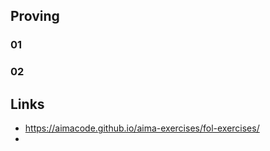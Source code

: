 ## Proving 

### 01




### 02


## Links
- https://aimacode.github.io/aima-exercises/fol-exercises/  
- 
